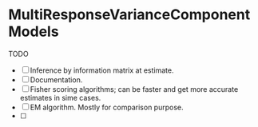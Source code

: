 # MultiResponseVarianceComponentModels

TODO  
- [ ] Inference by information matrix at estimate.  
- [ ] Documentation.  
- [ ] Fisher scoring algorithms; can be faster and get more accurate estimates in sime cases.
- [ ] EM algorithm. Mostly for comparison purpose.
- [ ] 